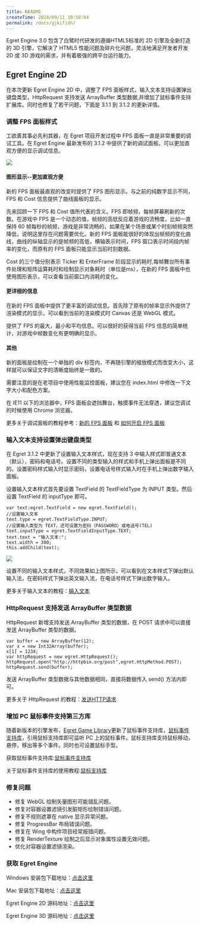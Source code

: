```yaml
---
title: README
createTime: 2024/09/11 10:50:04
permalink: /docs/gjkifidh/
---
```

Egret Engine 3.0 包含了白鹭时代研发的遵循HTML5标准的 2D 引擎及全新打造的 3D 引擎，它解决了 HTML5 性能问题及碎片化问题，灵活地满足开发者开发 2D 或 3D 游戏的需求，并有着极强的跨平台运行能力。

## Egret Engine 2D

在本次更新 Egret Engine 2D 中，调整了 FPS 面板样式，输入文本支持设置弹出键盘类型，HttpRequest 支持发送 ArrayBuffer 类型数据,并增加了鼠标事件支持扩展库。同时也修复了若干问题，下面是 3.1.1 到 3.1.2 的更新详情。

### 调整 FPS 面板样式

工欲善其事必先利其器，在 Egret 项目开发过程中 FPS 面板一直是非常重要的调试工具。在 Egret Engine 最新发布的 3.1.2 中提供了新的调试面板。可以更加直观方便的显示调试信息。

![](575e7da5ac883.gif)

#### 图形显示--更加直观方便

新的 FPS 面板最直观的改变时提供了 FPS 图形显示。与之前的纯数字显示不同，FPS 和 Cost 信息提供了曲线面板的显示。

先来回顾一下 FPS 和 Cost 值所代表的含义。FPS 即帧频，每帧屏幕刷新的次数。在游戏中 FPS 是一个动态的值，帧频的高低反应着游戏的流畅度，比如一直保持 60 帧每秒的帧频，游戏是非常流畅的，如果在某个场景或某个时刻帧频突然降低，说明这里存在问题需要优化。新的 FPS 面板能很好的体现出帧频的变化曲线，曲线的纵轴显示的是帧频的高低，横轴表示时间，FPS 窗口表示时间段内帧率的变化，而原有的 FPS 面板只能显示当前时刻数据。

Cost 的三个值分别表示 Ticker 和 EnterFrame 阶段显示的耗时,每帧舞台所有事件处理和矩阵运算耗时和绘制显示对象耗时（单位是ms），在新的 FPS 面板中也使用图形表示，可以查看当前窗口内消耗的变化。

#### 更详细的信息

在新的 FPS 面板中提供了更丰富的调试信息。首先除了原有的帧率显示外提供了渲染模式的显示，可以看到当前的渲染模式时 Canvas 还是 WebGL 模式。

提供了 FPS 的最大，最小和平均信息。可以很好的获得当前 FPS 信息的简单统计，对游戏中帧数变化有更明确的显示。

#### 其他

新的面板是绘制在一个单独的 div 标签内，不再随引擎的缩放模式而改变大小，这样就可以保证文字的清晰度始终是一致的。

需要注意的是在老项目中使用性能监控面板，建议您在 index.html 中修改一下文字大小和配色方案。

在 IE11 以下的浏览器中，FPS 面板会遮挡舞台，触摸事件无法穿透，建议您调试的时候使用 Chrome 浏览器。

更多关于调试面板的教程参考：[新的 FPS 面板](http://edn.egret.com/cn/docs/page/1024) 和 [如何开启 FPS 面板](http://edn.egret.com/cn/docs/page/605)

### 输入文本支持设置弹出键盘类型

在 Egret 3.1.2 中更新了设置输入文本样式，现在支持 3 中输入样式即普通文本（默认），密码和电话号。设置不同的类型输入的样式和手机上弹出面板是不同的。设置密码样式输入时显示密码，设置电话号样式输入时在手机上弹出数字输入面板。

设置输入文本样式首先要设置 TextField 的 TextFieldType 为 INPUT 类型。然后设置 TextField 的 inputType 即可。

```
var text:egret.TextField = new egret.TextField();
//设置输入文本
text.type = egret.TextFieldType.INPUT;
//设置输入类型为 TEXT，还可设置为密码（PASSWORD）或电话号(TEL)
text.inputType = egret.TextFieldInputType.TEXT;
text.text = "输入文本:";
text.width = 300;
this.addChild(text);
```

![](575e7da5c32aa.png)

设置不同的输入文本样式，不同效果如上图所示，可以看到在文本样式下弹出默认输入法，在密码样式下弹出英文输入法，在电话号样式下弹出数字输入。

更多关于输入文本的教程：[输入文本](http://edn.egret.com/cn/docs/page/292)

### HttpRequest 支持发送 ArrayBuffer 类型数据

HttpRequest 新增支持发送 ArrayBuffer 类型的数据，在 POST 请求中可以直接发送 ArrayBuffer 类型的数据。

```
var buffer = new ArrayBuffer(12);
var x = new Int32Array(buffer);
x[1] = 1234;
var httpRequest = new egret.HttpRequest();
httpRequest.open("http://httpbin.org/post",egret.HttpMethod.POST);
httpRequest.send(buffer);
```

发送 ArrayBuffer 类型数据与其他数据相同，直接将数据传入 send() 方法内即可。

更多关于 HttpRequest 的教程：[发送HTTP请求](http://edn.egret.com/cn/docs/page/589)

### 增加 PC 鼠标事件支持第三方库

随着新版本的引擎发布，[Egret Game Library](https://github.com/egret-labs/egret-game-library)更新了鼠标事件支持库，[鼠标事件支持库](https://github.com/egret-labs/egret-game-library/tree/master/mouse)，引用鼠标支持库即可监听 PC 上的鼠标事件。鼠标支持库支持鼠标移动，悬停，移出等多个事件。同时也可设置鼠标手型。

获取鼠标事件支持库:[鼠标事件支持库](https://github.com/egret-labs/egret-game-library/tree/master/mouse)

关于鼠标事件支持库的使用教程:[鼠标支持库](http://edn.egret.com/cn/docs/page/1026)

### 修复问题

* 修复 WebGL 绘制矢量图形可能错乱问题。
* 修复对容器设置滤镜引发脏矩形绘制错误问题。
* 修复不规则遮罩在 native 显示异常问题。
* 修复 ProgressBar 布局错误问题。
* 修复在 Wing 中构件项目经常报错问题。
* 修复 RenderTexture 绘制之后显示对象属性设置无效问题。
* 优化对容器设置滤镜渲染。

### 获取 Egret Engine

Windows 安装包下载地址：[点击这里](http://tool.egret-labs.org/EgretEngine/EgretEngine-v3.1.2.exe)

Mac 安装包下载地址：[点击这里](http://tool.egret-labs.org/EgretEngine/EgretEngine-v3.1.2.dmg)

Egret Engine 2D 源码地址：[点击这里](https://github.com/egret-labs/egret-core/tree/v3.1.2)

Egret Engine 3D 源码地址：[点击这里](https://github.com/egret-labs/egret-3d/tree/rc/3.1.2)
